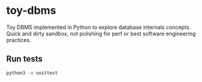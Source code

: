 # toy-dbms
Toy DBMS implemented in Python to explore database internals concepts. Quick and dirty sandbox, not polishing for perf or best software engineering practices.

## Run tests

```bash
python3 -m unittest
```
